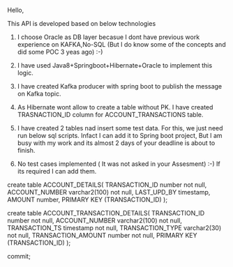 Hello,

This API is developed based on below technologies

  1. I choose Oracle as DB layer becasue I dont have previous work experience on KAFKA,No-SQL (But I do know some of the concepts and did some POC 3 yeas ago) :-)
  
  2. I have used  Java8+Springboot+Hibernate+Oracle to implement this logic.
  
  3. I have created Kafka producer with spring boot to publish the message on Kafka topic.
  
  4. As Hibernate wont allow to create a table without PK. I have created TRASNACTION_ID column for ACCOUNT_TRANSACTIONS table.
  
  5. I have created 2 tables nad insert some test data. For this, we just need run below sql scripts. Infact I can add it to Spring boot project, But I am busy with my work and        its almost 2 days of your deadline is about to finish.
  
  6. No test cases implemented ( It was not asked in your Assesment) :-) If its required I can add them.
  
  create table ACCOUNT_DETAILS(
TRANSACTION_ID number not null,
ACCOUNT_NUMBER varchar2(100) not null,
LAST_UPD_BY timestamp,
AMOUNT number,
PRIMARY KEY (TRANSACTION_ID)
);
    

create table ACCOUNT_TRANSACTION_DETAILS( 
TRANSACTION_ID number not null,
ACCOUNT_NUMBER varchar2(100) not null,
TRANSACTION_TS timestamp not null,
TRANSACTION_TYPE varchar2(30) not null,
TRANSACTION_AMOUNT number not null,
PRIMARY KEY (TRANSACTION_ID)
);
 
 commit;
 
 
 
 
